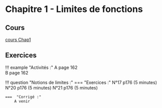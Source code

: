 # Chapitre 1 - Limites de fonctions

## Cours 

[cours Chap1](./Cours-Chap1.pdf)

## Exercices 
!!! example "Activités :" 
    A page 162 <br>
    B page 162

!!! question "Notions de limites :"
    ===  "Exercices  :"
        N°17 p176 (5 minutes)
        N°20 p176 (5 minutes)
        N°21 p176 (5 minutes)
        
    ===  "Corrigé :"
        A venir


